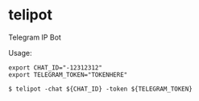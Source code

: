 # telipot

Telegram IP Bot

Usage:

```shell
export CHAT_ID="-12312312"
export TELEGRAM_TOKEN="TOKENHERE"

$ telipot -chat ${CHAT_ID} -token ${TELEGRAM_TOKEN}
```